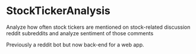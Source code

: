# StockTickerAnalysis
Analyze how often stock tickers are mentioned on stock-related discussion reddit subreddits and analyze sentiment of those comments

Previously a reddit bot but now back-end for a web app.
